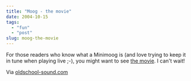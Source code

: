 ```yaml
---
title: "Moog - the movie"
date: 2004-10-15
tags: 
  - "fun"
  - "post"
slug: moog-the-movie
---
```


For those readers who know what a Minimoog is (and love trying to keep it in tune when playing live ;-), you might want to see [the movie](http://www.zu33.com/moog/). I can't wait!

Via [oldschool-sound.com](http://www.oldschool-sound.com/)
